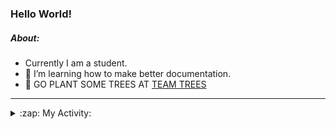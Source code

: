 ### Hello World!

##### About:
- Currently I am a student.
- 🌱 I’m learning how to make better documentation.
- 🌱 GO PLANT SOME TREES AT [TEAM TREES](https://teamtrees.org/)

---
<details>
  <summary>:zap: My Activity:</summary>
  
<!--START_SECTION:waka-->
![Code Time](http://img.shields.io/badge/Code%20Time-1%2C205%20hrs%2012%20mins-blue)

**I'm a Night 🦉** 

```text
🌞 Morning                1908 commits        ███░░░░░░░░░░░░░░░░░░░░░░   10.11 % 
🌆 Daytime                6399 commits        ████████░░░░░░░░░░░░░░░░░   33.89 % 
🌃 Evening                5413 commits        ███████░░░░░░░░░░░░░░░░░░   28.67 % 
🌙 Night                  5161 commits        ███████░░░░░░░░░░░░░░░░░░   27.33 % 
```
📅 **I'm Most Productive on Wednesday** 

```text
Monday                   2649 commits        ████░░░░░░░░░░░░░░░░░░░░░   14.03 % 
Tuesday                  2587 commits        ███░░░░░░░░░░░░░░░░░░░░░░   13.70 % 
Wednesday                4413 commits        ██████░░░░░░░░░░░░░░░░░░░   23.37 % 
Thursday                 2452 commits        ███░░░░░░░░░░░░░░░░░░░░░░   12.99 % 
Friday                   1989 commits        ███░░░░░░░░░░░░░░░░░░░░░░   10.53 % 
Saturday                 1639 commits        ██░░░░░░░░░░░░░░░░░░░░░░░   08.68 % 
Sunday                   3152 commits        ████░░░░░░░░░░░░░░░░░░░░░   16.69 % 
```


📊 **This Week I Spent My Time On** 

```text
🔥 Editors: 
VS Code                  1 hr 1 min          █████████████████████████   100.00 % 

🐱‍💻 Projects: 
giveth-dapps-v2          40 mins             ████████████████░░░░░░░░░   65.18 % 
givbacks-admin           12 mins             █████░░░░░░░░░░░░░░░░░░░░   20.68 % 
file-utils               8 mins              ███░░░░░░░░░░░░░░░░░░░░░░   13.10 % 
iris-flower-ml           0 secs              ░░░░░░░░░░░░░░░░░░░░░░░░░   01.04 % 
```


 Last Updated on 26/09/2023 02:17:50 UTC
<!--END_SECTION:waka-->
</details>
